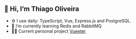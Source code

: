  ## 👋 Hi, I’m Thiago Oliveira
- ⚙️ I use daily: TypeScript, Vue, Express.js and PostgreSQL.
- 🌱 I’m currently learning Redis and RabbitMQ
- 👨‍💻 Current personal project [Vueeter](https://github.com/thdq/vueeter)
